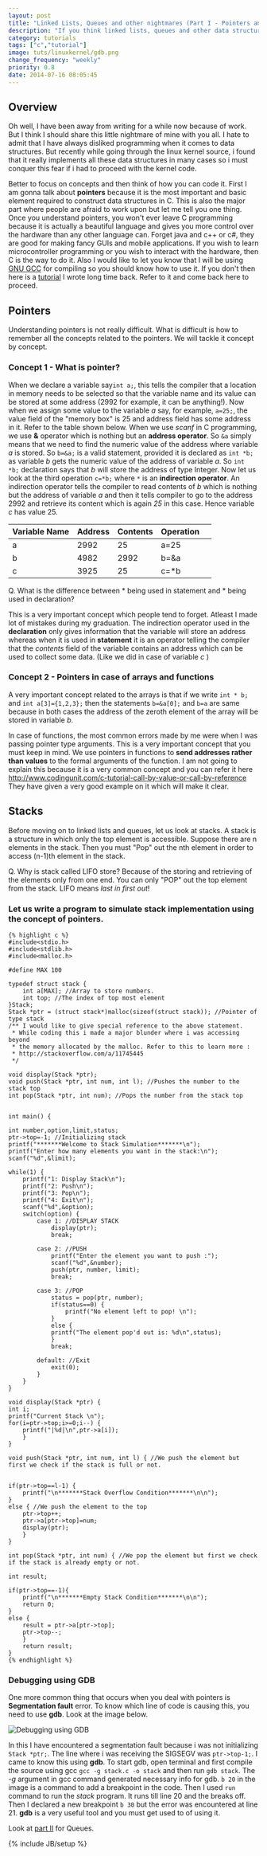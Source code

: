 ```yaml
---
layout: post
title: "Linked Lists, Queues and other nightmares (Part I - Pointers and Stack)"
description: "If you think linked lists, queues and other data structures are your worst nightmares then go on and read this tutorial. This might just help."
category: tutorials
tags: ["c","tutorial"]
image: tuts/linuxkernel/gdb.png
change_frequency: "weekly"
priority: 0.8
date: 2014-07-16 08:05:45
---
```


## Overview

Oh well, I have been away from writing for a while now because of work. But I think I should share this little nightmare of mine with you all. I hate to admit that I have always disliked programming when it comes to data structures. But recently while going through the linux kernel source, i found that it really implements all these data structures in many cases so i must conquer this fear if i had to proceed with the kernel code.

Better to focus on concepts and then think of how you can code it. First I am gonna talk about **pointers** because it is the most important and basic element required to construct data structures in C. This is also the major part where people are afraid to work upon but let me tell you one thing. Once you understand pointers, you won't ever leave C programming because it is actually a beautiful language and gives you more control over the hardware than any other language can. Forget java and c++ or c#, they are good for making fancy GUIs and mobile applications. If you wish to learn microcontroller programming or you wish to interact with the hardware, then C is the way to do it. Also I would like to let you know that I will be using [GNU GCC](https://gcc.gnu.org/) for compiling so you should know how to use it. If you don't then here is a [tutorial](http://bhavyanshu.me/programming-in-gcc/09/04/2013) I wrote long time back. Refer to it and come back here to proceed.

## Pointers

Understanding pointers is not really difficult. What is difficult is how to remember all the concepts related to the pointers. We will tackle it concept by concept.

### Concept 1 - What is pointer?

When we declare a variable say`int a;`, this tells the compiler that a location in memory needs to be selected so that the variable name and its value can be stored at some address (2992 for example, it can be anything!). Now when we assign some value to the variable *a* say, for example, `a=25;`, the value field of the "memory box" is 25 and address field has some address in it. Refer to the table shown below. When we use *scanf*  in C programming, we use **&** operator which is nothing but an **address operator**. So `&a` simply means that we need to find the numeric value of the address where variable *a* is stored. So `b=&a;` is a valid statement, provided it is declared as `int *b;` as variable *b* gets the numeric value of the address of variable *a*. So `int *b;` declaration says that *b* will store the address of type Integer.
Now let us look at the third operation `c=*b;` where `*` is an **indirection operator**. An indirection operator tells the compiler to read contents of *b* which is nothing but the address of variable *a* and then it tells compiler to go to the address 2992 and retrieve its content which is again *25* in this case. Hence variable *c* has value 25.

| Variable Name 	| Address 	| Contents 	| Operation 	|   	|
|---------------	|---------	|----------	|-----------	|--:	|
| a             	| 2992    	| 25       	| a=25      	|   	|
| b             	| 4982    	| 2992     	| b=&a      	|   	|
| c             	| 3925    	| 25       	| c=*b      	|   	|

Q. What is the difference between * being used in statement and * being used in declaration?

This is a very important concept which people tend to forget. Atleast I made lot of mistakes during my graduation. The indirection operator used in the **declaration** only gives information that the variable will store an address whereas when it is used in **statement** it is an operator telling the compiler that the *contents* field of the variable contains an address which can be used to collect some data. (Like we did in case of variable *c* )

### Concept 2 - Pointers in case of arrays and functions

A very important concept related to the arrays is that if we write `int * b;` and `int a[3]={1,2,3};` then the statements `b=&a[0];` and `b=a` are same because in both cases the address of the zeroth element of the array will be stored in variable *b*.

In case of functions, the most common errors made by me were when I was passing pointer type arguments. This is a very important concept that you must keep in mind. We use pointers in functions to **send addresses rather than values** to the formal arguments of the function. I am not going to explain this because it is a very common concept and you can refer it here http://www.codingunit.com/c-tutorial-call-by-value-or-call-by-reference They have given a very good example on it which will make it clear.

## Stacks

Before moving on to linked lists and queues, let us look at stacks. A stack is a structure in which only the top element is accessible. Suppose there are n elements in the stack. Then you must "Pop" out the nth element in order to access (n-1)th element in the stack.

Q. Why is stack called LIFO store?
Because of the storing and retrieving of the elements only from one end. You can only "POP" out the top element from the stack. LIFO means *last in first out*!

### Let us write a program to simulate stack implementation using the concept of pointers.

    {% highlight c %}
    #include<stdio.h>
    #include<stdlib.h>
    #include<malloc.h>

    #define MAX 100

    typedef struct stack {
    	int a[MAX]; //Array to store numbers.
    	int top; //The index of top most element
    }Stack;
    Stack *ptr = (struct stack*)malloc(sizeof(struct stack)); //Pointer of type stack
    /** I would like to give special reference to the above statement.
     * While coding this i made a major blunder where i was accessing beyond
     * the memory allocated by the malloc. Refer to this to learn more :
     * http://stackoverflow.com/a/11745445
     */

    void display(Stack *ptr);
    void push(Stack *ptr, int num, int l); //Pushes the number to the stack top
    int pop(Stack *ptr, int num); //Pops the number from the stack top


    int main() {

	int number,option,limit,status;
	ptr->top=-1; //Initializing stack
	printf("*******Welcome to Stack Simulation*******\n");
	printf("Enter how many elements you want in the stack:\n");
	scanf("%d",&limit);

	while(1) {
		printf("1: Display Stack\n");
		printf("2: Push\n");
		printf("3: Pop\n");
		printf("4: Exit\n");
		scanf("%d",&option);
		switch(option) {
			case 1: //DISPLAY STACK
				display(ptr);
				break;

			case 2: //PUSH
				printf("Enter the element you want to push :");
				scanf("%d",&number);
				push(ptr, number, limit);
				break;

			case 3: //POP
				status = pop(ptr, number);
				if(status==0) {
					printf("No element left to pop! \n");
				}
				else {
				printf("The element pop'd out is: %d\n",status);
				}
				break;

			default: //Exit
				exit(0);
    		}
    	}
    }

    void display(Stack *ptr) {
	int i;
	printf("Current Stack \n");
	for(i=ptr->top;i>=0;i--) {
		printf("|%d|\n",ptr->a[i]);
    	}
    }

    void push(Stack *ptr, int num, int l) { //We push the element but first we check if the stack is full or not.


	if(ptr->top==l-1) {
		printf("\n*******Stack Overflow Condition*******\n\n");
	}
	else { //We push the element to the top
		ptr->top++;
		ptr->a[ptr->top]=num;
		display(ptr);
    	}
    }

    int pop(Stack *ptr, int num) { //We pop the element but first we check if the stack is already empty or not.

	int result;

	if(ptr->top==-1){
		printf("\n*******Empty Stack Condition*******\n\n");
		return 0;
	}
	else {
		result = ptr->a[ptr->top];
		ptr->top--;
    	}
    	return result;
    }
    {% endhighlight %}

### Debugging using GDB      

One more common thing that occurs when you deal with pointers is **Segmentation fault** error. To know which line of code is causing this, you need to use **gdb**. Look at the image below.

![Debugging using GDB][1]


In this I have encountered a segmentation fault because i was not initializing `Stack *ptr;`. The line where i was receiving the SIGSEGV was `ptr->top-1;`. I came to know this using **gdb**. To start gdb, open terminal and first compile the source using gcc `gcc -g stack.c -o stack` and then run `gdb stack`. The *-g* argument in gcc command generated necessary info for gdb. `b 20` in the image is a command to add a breakpoint in the code. Then I used `run` command to run the *stack* program. It runs till line 20 and the breaks off. Then I declared a new breakpoint `b 30` but the error was encountered at line 21. **gdb** is a very useful tool and you must get used to of using it.

Look at [part II](http://bhavyanshu.me/tutorials/linked-lists-queues-and-other-nightmares-part-ii---queues/07/16/2014) for Queues.

[1]: /assets/imags/tuts/linuxkernel/gdb.png

{% include JB/setup %}
